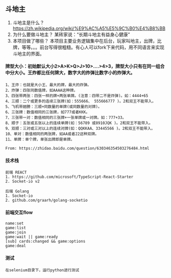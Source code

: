 ## 斗地主
1. 斗地主是什么？
    https://zh.wikipedia.org/wiki/%E9%AC%A5%E5%9C%B0%E4%B8%BB
2. 为什么要做斗地主？
    某砖家说：“长期斗地主有益身心健康”
3. 本项目做了哪些？
    本项目主要业务逻辑集中在后台，玩家叫地主，出牌，比牌，等等。。。前台写得很粗糙。有心人可以fork下来代码，用不同语言来实现斗地主的界面。

#### 牌型大小：初始默认大小2>A>K>Q>J>10>....>4>3，牌型大小只有在同一组合中分大小。王炸都比任何牌大，数字大的炸弹比数字小的炸弹大。
    1、王炸：也就是大小王、最大的牌，最大的炸弹。
    2、炸弹：四张同数值牌，如AAAA这种牌。
    3、四张带两张：四张一样的牌+两张单牌。(注意：四带二不是炸弹)。如：4444+65
    4、三顺：二个或更多的连续三张牌(如：555666、 555666777 )。2和双王不能带入。
    5、飞机带翅膀：三顺+同数量的单牌(或同数量的对牌)。
    6、三张牌：数值相同的三张牌，如777或者KKK。
    7、三张带一对：数值相同的三张牌+一张单牌或一对牌。如：777+33。
    8、顺子：五张或五张以上的连续单牌(如：56789 或8910JQK )。2和双王不能带入。
    9、双顺：三对或三对以上的连续对牌(如：QQKKAA、33445566 )。2和双王不能带入。
    10、单对：数值相同的两张牌，如AA或者22这种双牌。
    11、单牌：单个牌，单张出牌即是单牌。

    From: https://zhidao.baidu.com/question/630346354503276484.html


#### 技术栈 

    前端 REACT
    1. https://github.com/microsoft/TypeScript-React-Starter
    2. Socket-io v2

    后端 Golang
    1. Socket-io
    2. github.com/graarh/golang-socketio

#### 前端交互flow
    name:set
    game:list 
    game:join
    game:wait || game:ready
    [sub] cards:changed && game:options
    game:deal

#### 测试
    在selenium目录下，运行python进行测试

